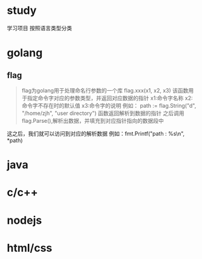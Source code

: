 # study
学习项目
按照语言类型分类
# golang
## flag

> flag为golang用于处理命名行参数的一个库
flag.xxx(x1, x2, x3)
该函数用于指定命令字对应的参数类型，并返回对应数据的指针
x1:命令字名称
x2:命令字不存在时的默认值
x3:命令字的说明
例如：
path := flag.String("d", "/home/zjh", "user directory")
函数返回解析到数据的指针
之后调用flag.Parse(),解析出数据，并填充到对应指针指向的数据段中

这之后，我们就可以访问到对应的解析数据
例如：fmt.Printf("path   : %s\n", *path)

# java
# c/c++
# nodejs
# html/css

